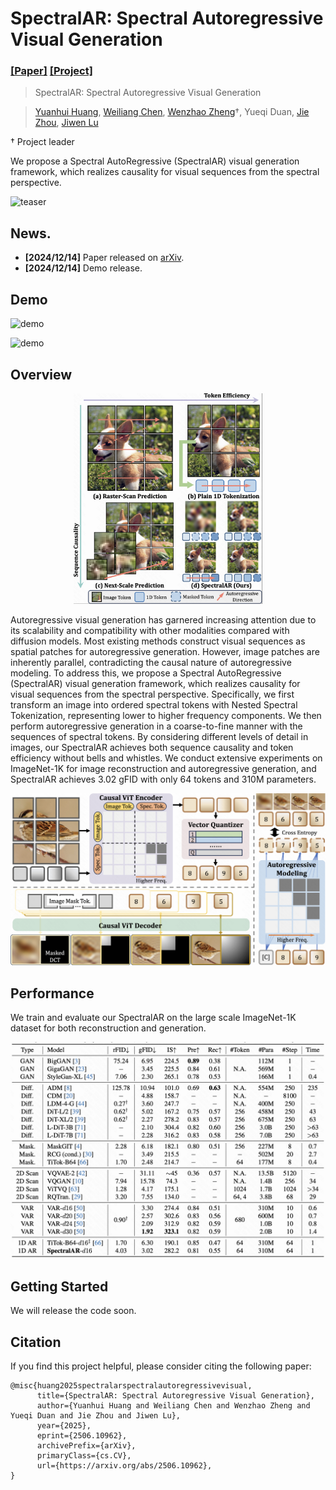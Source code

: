 # SpectralAR: Spectral Autoregressive Visual Generation
### [[Paper]](https://arxiv.org/abs/2506.10962) [[Project]](https://huang-yh.github.io/spectralar/)

> SpectralAR: Spectral Autoregressive Visual Generation

> [Yuanhui Huang](https://huang-yh.github.io/), [Weiliang Chen](https://chen-wl20.github.io/), [Wenzhao Zheng](https://wzzheng.net/)$\dagger$, Yueqi Duan, [Jie Zhou](https://scholar.google.com/citations?user=6a79aPwAAAAJ&hl=en&authuser=1), [Jiwen Lu](http://ivg.au.tsinghua.edu.cn/Jiwen_Lu/)

$\dagger$ Project leader

We propose a Spectral AutoRegressive (SpectralAR) visual generation framework, which realizes causality for visual sequences from the spectral perspective.

![teaser](./assets/teaser.png)

## News.
- **[2024/12/14]** Paper released on [arXiv](https://arxiv.org/abs/2506.10962).
- **[2024/12/14]** Demo release.

## Demo

![demo](./assets/demo.gif)

![demo](./assets/vis1.png)


## Overview
<p align = "center"> 
<img src="./assets/comparison.png" width="60%" />
</p>

Autoregressive visual generation has garnered increasing attention due to its scalability and compatibility with other modalities compared with diffusion models. Most existing methods construct visual sequences as spatial patches for autoregressive generation. However, image patches are inherently parallel, contradicting the causal nature of autoregressive modeling. To address this, we propose a Spectral AutoRegressive (SpectralAR) visual generation framework, which realizes causality for visual sequences from the spectral perspective. Specifically, we first transform an image into ordered spectral tokens with Nested Spectral Tokenization, representing lower to higher frequency components. We then perform autoregressive generation in a coarse-to-fine manner with the sequences of spectral tokens. By considering different levels of detail in images, our SpectralAR achieves both sequence causality and token efficiency without bells and whistles. We conduct extensive experiments on ImageNet-1K for image reconstruction and autoregressive generation, and SpectralAR achieves 3.02 gFID with only 64 tokens and 310M parameters.

![overview](./assets/framework.png)

## Performance
We train and evaluate our SpectralAR on the large scale ImageNet-1K dataset for both reconstruction and generation.

![overview](./assets/exp_table.png)

## Getting Started
We will release the code soon.

## Citation

If you find this project helpful, please consider citing the following paper:
```
@misc{huang2025spectralarspectralautoregressivevisual,
      title={SpectralAR: Spectral Autoregressive Visual Generation}, 
      author={Yuanhui Huang and Weiliang Chen and Wenzhao Zheng and Yueqi Duan and Jie Zhou and Jiwen Lu},
      year={2025},
      eprint={2506.10962},
      archivePrefix={arXiv},
      primaryClass={cs.CV},
      url={https://arxiv.org/abs/2506.10962}, 
}
```